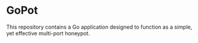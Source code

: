 # GoPot
This repository contains a Go application designed to function as a simple, yet effective multi-port honeypot.

